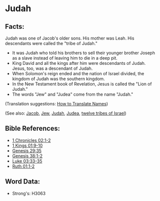 # Judah #

## Facts: ##

Judah was one of Jacob's older sons. His mother was Leah. His descendants were called the "tribe of Judah."

* It was Judah who told his brothers to sell their younger brother Joseph as a slave instead of leaving him to die in a deep pit.
* King David and all the kings after him were descendants of Judah. Jesus, too, was a descendant of Judah.
* When Solomon's reign ended and the nation of Israel divided, the kingdom of Judah was the southern kingdom.
* In the New Testament book of Revelation, Jesus is called the "Lion of Judah."
* The words "Jew" and "Judea" come from the name "Judah."

(Translation suggestions: [How to Translate Names](rc://en/ta/man/translate/translate-names))

(See also: [Jacob](../names/jacob.md), [Jew](../kt/jew.md), [Judah](../names/kingdomofjudah.md), [Judea](../names/judea.md), [twelve tribes of Israel](../other/12tribesofisrael.md))

## Bible References: ##

* [1 Chronicles 02:1-2](rc://en/tn/help/1ch/02/01)
* [1 Kings 01:9-10](rc://en/tn/help/1ki/01/09)
* [Genesis 29:35](rc://en/tn/help/gen/29/35)
* [Genesis 38:1-2](rc://en/tn/help/gen/38/01)
* [Luke 03:33-35](rc://en/tn/help/luk/03/33)
* [Ruth 01:1-2](rc://en/tn/help/rut/01/01)

## Word Data: ##

* Strong's: H3063
